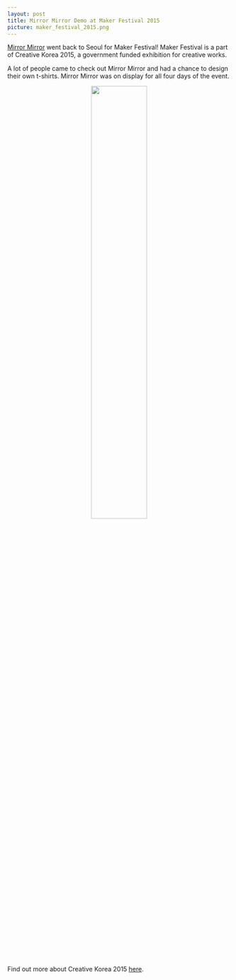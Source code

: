 ```yaml
---
layout: post
title: Mirror Mirror Demo at Maker Festival 2015
picture: maker_festival_2015.png
---
```


<a href = "../../../../projects/mirror/">Mirror Mirror</a> went back to Seoul for Maker Festival! Maker Festival is a part of Creative Korea 2015, a government funded exhibition for creative works.

A lot of people came to check out Mirror Mirror and had a chance to design their own t-shirts. Mirror Mirror was on display for all four days of the event.

<div style = "text-align: center;"><img src = "../../../../news/img/maker_festival_2015/mirror_mirror.jpg" style = "width:50%;"/></div><br>

Find out more about Creative Korea 2015 <a href = "http://eng.creativekorea-expo.or.kr/">here</a>.